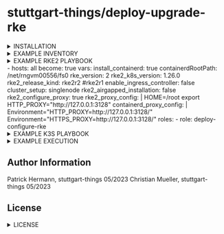 # stuttgart-things/deploy-upgrade-rke

<details><summary>INSTALLATION</summary>

```
cat <<EOF > ./requirements.yaml
roles:
- src: https://github.com/stuttgart-things/deploy-configure-rke.git
  scm: git
  version: rke2r2-1.26.3-containerd
- src: https://github.com/stuttgart-things/configure-rke-node.git
  scm: git
  version: rke2r2-1.26.0
- src: https://github.com/stuttgart-things/install-requirements.git
  scm: git
  version: rke2r2-1.26.0 

collections: 
- name: community.crypto 
  version: 2.13.0 
- name: community.general 
  version: 7.0.0 
- name: ansible.posix 
  version: 1.5.2 
- name: kubernetes.core
  version: 2.4.0
EOF

ansible-galaxy install -r ./requirements.yaml -f
```
</details>

<details><summary>EXAMPLE INVENTORY</summary>

```
cat <<EOF > ./rke2 # or k3s
# MULTINODE-CLUSTER
[initial_master_node]
{{ .fqdn }} ansible_ssh_common_args='-o StrictHostKeyChecking=no'
[additional_master_nodes] 
{{ .fqdn }} ansible_ssh_common_args='-o StrictHostKeyChecking=no'
{{ .fqdn }} ansible_ssh_common_args='-o StrictHostKeyChecking=no'

# SINGLENODE-CLUSTER
[initial_master_node]
{{ .fqdn }} ansible_ssh_common_args='-o StrictHostKeyChecking=no'
[additional_master_nodes]
EOF
```
</details>
 
<details><summary>EXAMPLE RKE2 PLAYBOOK</summary>

```
cat <<EOF > ./play.yaml
- hosts: all
  become: true

  vars:
    rke_version: 2
    rke2_k8s_version: 1.26.0
    rke2_release_kind: rke2r2 # rke2r1
    enable_ingress_controller: false
    cluster_setup: multinode
    install_containerd: false # bring your own containerd
    containerdRootPath: /var/lib/containerd/ # directory must not exist
  
  roles:
    - role: deploy-configure-rke
EOF
  
ansible-playbook -i rke2 #k3s play.yaml -vv
```
</details>
- hosts: all
  become: true
  vars:
    install_containerd: true
    containerdRootPath: /net/rngvm00556/fs0
    rke_version: 2
    rke2_k8s_version: 1.26.0
    rke2_release_kind: rke2r2 #rke2r1
    enable_ingress_controller: false
    cluster_setup: singlenode
    rke2_airgapped_installation: false
    rke2_configure_proxy: true
    rke2_proxy_config: |
      HOME=/root
      export HTTP_PROXY="http://127.0.0.1:3128"
    containerd_proxy_config: |
      Environment="HTTP_PROXY=http://127.0.0.1:3128/"
      Environment="HTTPS_PROXY=http://127.0.0.1:3128/"
  roles:
    - role: deploy-configure-rke

<details><summary>EXAMPLE K3S PLAYBOOK</summary>

```
cat <<EOF > ./play.yaml
- hosts: all
  become: true

  vars:
    install_k3s: true
    k3s_state: present
    k3s_k8s_version: 1.21.1
    k3s_release_kind: k3s1
    k3s_parameters:
      - "--write-kubeconfig-mode 644"  
    cluster_setup: multinode
    install_containerd: false # bring your own containerd
    containerdRootPath: /var/lib/containerd/ # only if install_containerd true
  
  roles:
    - role: deploy-configure-rke
EOF
  
ansible-playbook -i k3s play.yaml -vv
```
</details>

<details><summary>EXAMPLE EXECUTION</summary>

```
ansible-playbook -i rke2 play.yaml -vv
```
</details>

Author Information
------------------
Patrick Hermann, stuttgart-things 05/2023
Christian Mueller, stuttgart-things 05/2023

## License
<details><summary>LICENSE</summary>

Copyright 2020 patrick hermann.

Licensed under the Apache License, Version 2.0 (the "License");
you may not use this file except in compliance with the License.
You may obtain a copy of the License at

    http://www.apache.org/licenses/LICENSE-2.0

Unless required by applicable law or agreed to in writing, software
distributed under the License is distributed on an "AS IS" BASIS,
WITHOUT WARRANTIES OR CONDITIONS OF ANY KIND, either express or implied.
See the License for the specific language governing permissions and
limitations under the License.
</details>

